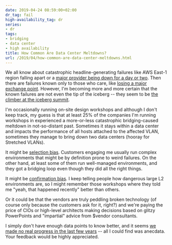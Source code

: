 ```yaml
---
date: 2019-04-24 08:59:00+02:00
dr_tag: fail
high-availability_tag: dr
series:
- dr
tags:
- bridging
- data center
- high availability
title: How Common Are Data Center Meltdowns?
url: /2019/04/how-common-are-data-center-meltdowns.html
---
```

We all know about catastrophic headline-generating failures like AWS East-1 region falling apart or a [major provider being down for a day or two](https://blog.ipspace.net/2019/01/large-layer-2-domains-strike-again.html). Then there are failures known only to those who care, like [losing a major exchange point](https://blog.ipspace.net/2015/06/another-spectacular-layer-2-failure.html). However, I'm becoming more and more certain that the known failures are not even the tip of the iceberg -- they seem to be [the climber at the iceberg summit](https://www.redbull.com/int-en/videos/climbing-icebergs-in-greenland-klemen-premrl-and-aljaz-anderle).
<!--more-->
I'm occasionally running on-site design workshops and although I don't keep track, my guess is that at least 25% of the companies I'm running workshops in experienced a more-or-less catastrophic bridging-caused meltdown in not-so-distant past. Sometimes it stays within a data center and impacts the performance of all hosts attached to the affected VLAN, sometimes they manage to bring down two data centers (hooray for Stretched VLANs).

It might be [selection bias](https://en.wikipedia.org/wiki/Selection_bias). Customers engaging me usually run complex environments that might be by definition prone to weird failures. On the other hand, at least some of them run well-managed environments, and they got a bridging loop even though they did all the right things.

It might be [confirmation bias](https://en.wikipedia.org/wiki/Confirmation_bias). I keep telling people how dangerous large L2 environments are, so I might remember those workshops where they told me "yeah, that happened recently" better than others.

Or it could be that the vendors are truly peddling broken technology (of course only because the customers ask for it, right?) and we're paying the price of CIOs or high-level architects making decisions based on glitzy PowerPoints and "impartial" advice from \$vendor consultants.

I simply don't have enough data points to know better, and it seems [we made no real progress in the last few years](https://blog.ipspace.net/2016/10/the-network-is-reliable-and-other.html) -- all I could find was anecdata. Your feedback would be highly appreciated.
